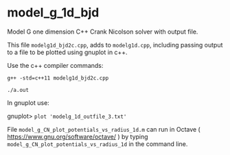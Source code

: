# model_g_1d_bjd
Model G one dimension C++ Crank Nicolson solver with output file.

This file ```modelg1d_bjd2c.cpp```, adds to ```modelg1d.cpp```, including passing output to a file to be plotted using gnuplot in c++.

Use the c++ compiler commands:

```g++ -std=c++11 modelg1d_bjd2c.cpp```

```./a.out```

In gnuplot use:

gnuplot> ```plot 'modelg_1d_outfile_3.txt'```

File ```model_g_CN_plot_potentials_vs_radius_1d.m``` can run in Octave ( https://www.gnu.org/software/octave/ ) by typing ```model_g_CN_plot_potentials_vs_radius_1d``` in the command line.
